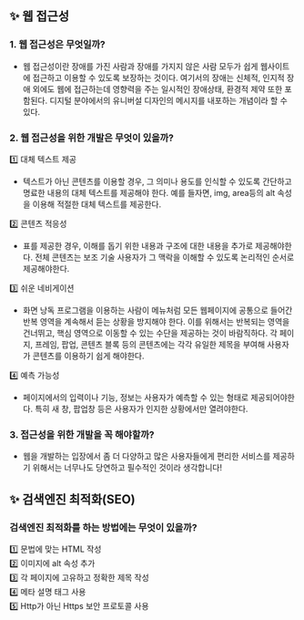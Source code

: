 ## ✨ 웹 접근성

### 1. 웹 접근성은 무엇일까?

- 웹 접근성이란 장애를 가진 사람과 장애를 가지지 않은 사람 모두가 쉽게 웹사이트에 접근하고 이용할 수 있도록 보장하는 것이다. 여기서의 장애는 신체적, 인지적 장애 외에도 웹에 접근하는데 영향력을 주는 일시적인 장애상태, 환경적 제약 또한 포함된다. 디지털 분야에서의 유니버설 디자인의 메시지를 내포하는 개념이라 할 수 있다.

### 2. 웹 접근성을 위한 개발은 무엇이 있을까?

1️⃣ 대체 텍스트 제공

- 텍스트가 아닌 콘텐츠를 이용할 경우, 그 의미나 용도를 인식할 수 있도록 간단하고 명료한 내용의 대체 텍스트를 제공해야 한다. 예를 들자면, img, area등의 alt 속성을 이용해 적절한 대체 텍스트를 제공한다.

2️⃣ 콘텐츠 적응성

- 표를 제공한 경우, 이해를 돕기 위한 내용과 구조에 대한 내용을 추가로 제공해야한다. 전체 콘텐츠는 보조 기술 사용자가 그 맥락을 이해할 수 있도록 논리적인 순서로 제공해야한다.

3️⃣ 쉬운 네비게이션

- 화면 낭독 프로그램을 이용하는 사람이 메뉴처럼 모든 웹페이지에 공통으로 들어간 반복 영역을 계속해서 듣는 상황을 방지해야 한다. 이를 위해서는 반복되는 영역을 건너뛰고, 핵심 영역으로 이동할 수 있는 수단을 제공하는 것이 바람직하다. 각 페이지, 프레임, 팝업, 콘텐츠 블록 등의 콘텐츠에는 각각 유일한 제목을 부여해 사용자가 콘텐츠를 이용하기 쉽게 해야한다.

4️⃣ 예측 가능성

- 페이지에서의 입력이나 기능, 정보는 사용자가 예측할 수 있는 형태로 제공되어야한다. 특히 새 창, 팝업창 등은 사용자가 인지한 상황에서만 열려야한다.

### 3. 접근성을 위한 개발을 꼭 해야할까?

- 웹을 개발하는 입장에서 좀 더 다양하고 많은 사용자들에게 편리한 서비스를 제공하기 위해서는 너무나도 당연하고 필수적인 것이라 생각합니다!

## ✨ 검색엔진 최적화(SEO)

### 검색엔진 최적화를 하는 방법에는 무엇이 있을까?

1️⃣ 문법에 맞는 HTML 작성  
2️⃣ 이미지에 alt 속성 추가  
3️⃣ 각 페이지에 고유하고 정확한 제목 작성  
4️⃣ 메타 설명 태그 사용  
5️⃣ Http가 아닌 Https 보안 프로토콜 사용
